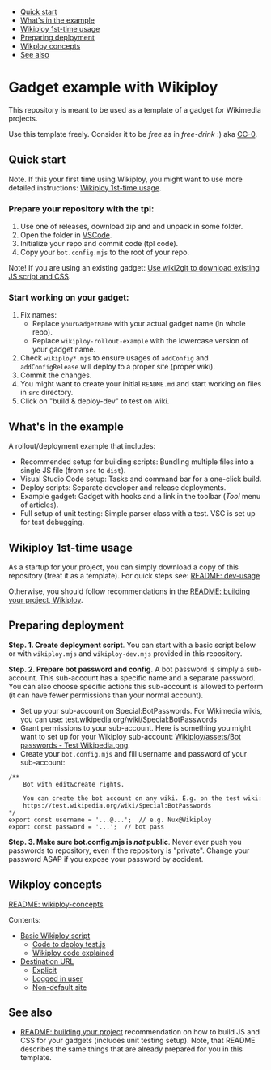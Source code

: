 <!-- TOC -->

- [Quick start](#quick-start)
- [What's in the example](#whats-in-the-example)
- [Wikiploy 1st-time usage](#wikiploy-1st-time-usage)
- [Preparing deployment](#preparing-deployment)
- [Wikploy concepts](#wikploy-concepts)
- [See also](#see-also)

<!-- /TOC -->

# Gadget example with Wikiploy

This repository is meant to be used as a template of a gadget for Wikimedia projects.

Use this template freely. Consider it to be *free* as in *free-drink* :) aka [CC-0](https://creativecommons.org/publicdomain/zero/1.0/deed.pl).

## Quick start

Note. If this your first time using Wikiploy, you might want to use more detailed instructions: [Wikiploy 1st-time usage](#wikiploy-1st-time-usage).

### Prepare your repository with the tpl:
1. Use one of releases, download zip and and unpack in some folder.
2. Open the folder in [VSCode](https://code.visualstudio.com/).
3. Initialize your repo and commit code (tpl code).
4. Copy your `bot.config.mjs` to the root of your repo.

Note! If you are using an existing gadget: [Use wiki2git to download existing JS script and CSS](https://github.com/Eccenux/Wikiploy/blob/main/README.building%20your%20project.md#appendix-wiki2git).

### Start working on your gadget:
1. Fix names:
   - Replace `yourGadgetName` with your actual gadget name (in whole repo).
   - Replace `wikiploy-rollout-example` with the lowercase version of your gadget name.
2. Check `wikiploy*.mjs` to ensure usages of `addConfig` and `addConfigRelease` will deploy to a proper site (proper wiki).
3. Commit the changes.
4. You might want to create your initial `README.md` and start working on files in `src` directory.
5. Click on "build & deploy-dev" to test on wiki.

## What's in the example

A rollout/deployment example that includes:
- Recommended setup for building scripts: Bundling multiple files into a single JS file (from `src` to `dist`).
- Visual Studio Code setup: Tasks and command bar for a one-click build.
- Deploy scripts: Separate developer and release deployments.
- Example gadget: Gadget with hooks and a link in the toolbar (*Tool* menu of articles).
- Full setup of unit testing: Simple parser class with a test. VSC is set up for test debugging.

## Wikiploy 1st-time usage

As a startup for your project, you can simply download a copy of this repository (treat it as a template). For quick steps see: [README: dev-usage](https://github.com/Eccenux/wikiploy-rollout-example/blob/main/README-dev-usage.md)

Otherwise, you should follow recommendations in the [README: building your project, Wikiploy](https://github.com/Eccenux/Wikiploy/blob/main/README.building%20your%20project.md).

## Preparing deployment

**Step. 1. Create deployment script**. You can start with a basic script below or with `wikiploy.mjs` and `wikiploy-dev.mjs` provided in this repository.

**Step. 2. Prepare bot password and config**.
A bot password is simply a sub-account. This sub-account has a specific name and a separate password. You can also choose specific actions this sub-account is allowed to perform (it can have fewer permissions than your normal account).

* Set up your sub-account on Special:BotPasswords. For Wikimedia wikis, you can use: [test.wikipedia.org/wiki/Special:BotPasswords](https://test.wikipedia.org/wiki/Special:BotPasswords)
* Grant permissions to your sub-account. Here is something you might want to set up for your Wikiploy sub-account: [Wikiploy/assets/Bot passwords - Test Wikipedia.png](https://github.com/Eccenux/Wikiploy/blob/main/assets/Bot%20passwords%20-%20Test%20Wikipedia.png).
* Create your `bot.config.mjs` and fill username and password of your sub-account:
```
/**
	Bot with edit&create rights.
	
	You can create the bot account on any wiki. E.g. on the test wiki:
	https://test.wikipedia.org/wiki/Special:BotPasswords
*/
export const username = '...@...';	// e.g. Nux@Wikiploy
export const password = '...';	// bot pass
```

**Step. 3. Make sure bot.config.mjs is _not_ public**. Never ever push you passwords to repository, even if the repository is "private". Change your password ASAP if you expose your password by accident.

## Wikploy concepts
[README: wikiploy-concepts](https://github.com/Eccenux/wikiploy-rollout-example/blob/main/README-wikiploy-concepts.md)

Contents:
- [Basic Wikiploy script](README-wikiploy-concepts.md#basic-wikiploy-script)
	- [Code to deploy test.js](README-wikiploy-concepts.md#code-to-deploy-testjs)
	- [Wikiploy code explained](README-wikiploy-concepts.md#wikiploy-code-explained)
- [Destination URL](README-wikiploy-concepts.md#destination-url)
	- [Explicit](README-wikiploy-concepts.md#explicit)
	- [Logged in user](README-wikiploy-concepts.md#logged-in-user)
	- [Non-default site](README-wikiploy-concepts.md#non-default-site)

## See also
- [README: building your project](https://github.com/Eccenux/Wikiploy/blob/main/README.building%20your%20project.md) recommendation on how to build JS and CSS for your gadgets (includes unit testing setup). Note, that README describes the same things that are already prepared for you in this template.

